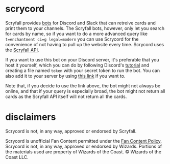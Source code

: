 # scrycord
Scryfall provides [bots](https://scryfall.com/bots) for Discord and Slack that can retreive cards and print them to your channels. The Scryfall bots, however, only let you search for cards by name, so if you want to do a more advanced query like `t=enchantment ci=g legal=modern` you can use Scrycord for the convenience of not having to pull up the website every time. Scrycord uses the [Scryfall API](https://scryfall.com/docs/api).

If you want to use this bot on your Discord server, it's preferable that you host it yourself, which you can do by following Discord's [tutorial](https://discord.com/developers/docs/intro) and creating a file named `token` with your secret token to run the bot. You can also add it to your server by using [this link](https://discord.com/api/oauth2/authorize?client_id=1120705294931075102&permissions=0&scope=bot) if you want to. 

Note that, if you decide to use the link above, the bot might not always be online, and that if your query is especially broad, the bot might not return all cards as the Scryfall API itself will not return all the cards.

# disclaimers
Scrycord is not, in any way, approved or endorsed by Scryfall.

Scrycord is unofficial Fan Content permitted under the [Fan Content Policy](https://company.wizards.com/en/legal/fancontentpolicy). Scrycord is not, in any way, approved or endorsed by Wizards. Portions of the materials used are property of Wizards of the Coast. © Wizards of the Coast LLC.
